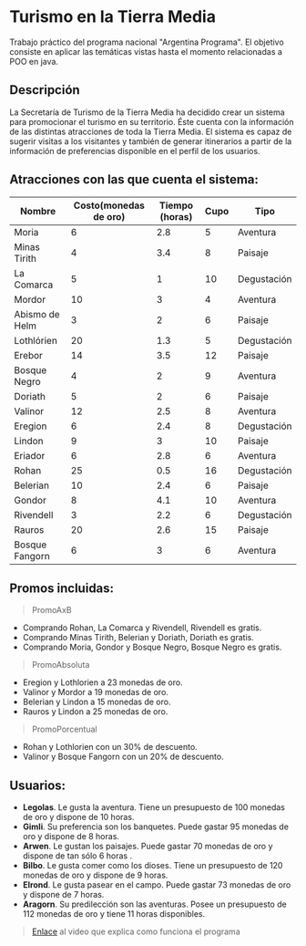 # Turismo en la Tierra Media
Trabajo práctico del programa nacional "Argentina Programa". El objetivo consiste en aplicar las temáticas vistas hasta el momento relacionadas a POO en java.

## Descripción
La Secretaría de Turismo de la Tierra Media ha decidido crear un sistema para promocionar el turismo en su territorio. Éste cuenta con la información de las distintas atracciones de toda la Tierra Media. El sistema es capaz de sugerir visitas a los visitantes y también de generar itinerarios a partir de la información de preferencias disponible en el perfil de los usuarios.

## Atracciones con las que cuenta el sistema:
| Nombre          |Costo(monedas de oro)|Tiempo (horas)| Cupo | Tipo                       |
|----------------|------------------------|------------|------|---------|
|Moria           |6    					  |2.8         |   5   |Aventura |
|Minas Tirith    |4   					  |3.4         |   8  |Paisaje |
|La Comarca      |5 					  |1           |  10 |Degustación|
|Mordor		 	 |10					  |3           |  4  |Aventura  |		
|Abismo de Helm	 |3						  |2           |  6  |Paisaje   |
|Lothlórien		 |20                      |1.3		   |  5  |Degustación |
|Erebor          |14                      |3.5         |  12 |Paisaje    |
|Bosque Negro    |4                       |2           |  9   |Aventura  |
|Doriath         |5                       |2            | 6   |Paisaje  |
|Valinor         |12                      |2.5         | 8   |Aventura |
|Eregion         |6                       |2.4          | 8   |Degustación|
|Lindon          |9                       |3           | 10   |Paisaje  |
|Eriador         |6                       |2.8         |6    |Aventura |
|Rohan           |25                      |0.5         |16   |Degustación| 
|Belerian        |10                      |2.4         |6    |Paisaje  |
|Gondor          |8                       |4.1         |10   |Aventura |
|Rivendell       |3                       |2.2          |6   |Degustación|
|Rauros          |20                      |2.6          |15  |Paisaje  |
|Bosque Fangorn  |6                       |3            |6   |Aventura  |

## Promos incluidas:

>PromoAxB 
- Comprando Rohan, La Comarca y Rivendell, Rivendell es gratis.
- Comprando Minas Tirith, Belerian y Doriath, Doriath es gratis.
- Comprando Moria, Gondor y Bosque Negro, Bosque Negro es gratis.

>PromoAbsoluta
- Eregion y Lothlorien a 23 monedas de oro.
- Valinor y Mordor a 19 monedas de oro.
- Belerian y Lindon a 15 monedas de oro.
- Rauros y Lindon a 25 monedas de oro.

>PromoPorcentual
- Rohan y Lothlorien con un 30% de descuento.
- Valinor y Bosque Fangorn con un 20% de descuento.

## Usuarios:
- **Legolas**. Le gusta la aventura. Tiene un presupuesto de 100 monedas de oro y dispone de 10 horas.
- **Gimli**. Su preferencia son los banquetes. Puede gastar 95 monedas de oro y dispone de 8 horas.
- **Arwen**. Le gustan los paisajes. Puede gastar 70 monedas de oro y dispone de tan sólo 6 horas .
- **Bilbo**. Le gusta comer como los dioses. Tiene un presupuesto de 120 monedas de oro y dispone de 9 horas.
- **Elrond**.  Le gusta pasear en el campo. Puede gastar 73 monedas de oro y dispone de 7 horas.
-  **Aragorn**.  Su predilección son las aventuras. Posee un presupuesto de 112 monedas de oro y tiene 11 horas disponibles.


>[Enlace](https://youtube.com/) al video que explica como funciona el programa